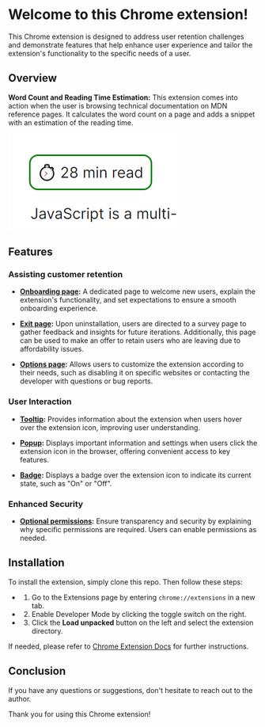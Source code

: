 # Welcome to this Chrome extension!

This Chrome extension is designed to address user retention challenges and demonstrate features that help enhance user experience and tailor the extension's functionality to the specific needs of a user.

## Overview

**Word Count and Reading Time Estimation:** This extension comes into action when the user is browsing technical documentation on MDN reference pages. It calculates the word count on a page and adds a snippet with an estimation of the reading time.

![Reading Time](./images/reading-time-snippet_cropped.png)

## Features

### Assisting customer retention

- **[Onboarding page](https://developer.chrome.com/docs/extensions/reference/api/tabs#open_an_extension_page_in_a_new_tab):** A dedicated page to welcome new users, explain the extension's functionality, and set expectations to ensure a smooth onboarding experience.

- **[Exit page](https://developer.chrome.com/docs/extensions/reference/api/runtime#example-uninstall-url):** Upon uninstallation, users are directed to a survey page to gather feedback and insights for future iterations. Additionally, this page can be used to make an offer to retain users who are leaving due to affordability issues.

- **[Options page](https://developer.chrome.com/docs/extensions/develop/ui/options-page):** Allows users to customize the extension according to their needs, such as disabling it on specific websites or contacting the developer with questions or bug reports.

### User Interaction

- **[Tooltip](https://developer.chrome.com/docs/extensions/develop/ui#tooltips):** Provides information about the extension when users hover over the extension icon, improving user understanding.

- **[Popup](https://developer.chrome.com/docs/extensions/develop/ui/add-popup):** Displays important information and settings when users click the extension icon in the browser, offering convenient access to key features.

- **[Badge](https://developer.chrome.com/docs/extensions/develop/ui#badges):** Displays a badge over the extension icon to indicate its current state, such as "On" or "Off".

### Enhanced Security

- **[Optional permissions](https://developer.chrome.com/docs/extensions/reference/api/permissions#implement_optional_permissions):** Ensure transparency and security by explaining why specific permissions are required. Users can enable permissions as needed.

## Installation

To install the extension, simply clone this repo. Then follow these steps:

- 1. Go to the Extensions page by entering `chrome://extensions` in a new tab.
- 2. Enable Developer Mode by clicking the toggle switch on the right.
- 3. Click the **Load unpacked** button on the left and select the extension directory.

If needed, please refer to [Chrome Extension Docs](https://developer.chrome.com/docs/extensions/get-started/tutorial/hello-world#load-unpacked) for further instructions.

## Conclusion

If you have any questions or suggestions, don't hesitate to reach out to the author.

Thank you for using this Chrome extension!
